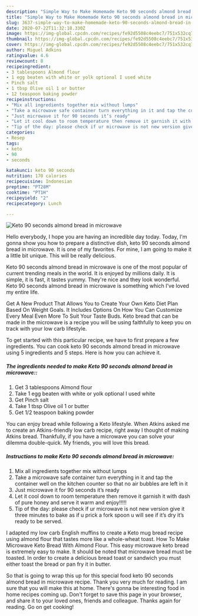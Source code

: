```yaml
---
description: "Simple Way to Make Homemade Keto 90 seconds almond bread in microwave"
title: "Simple Way to Make Homemade Keto 90 seconds almond bread in microwave"
slug: 3637-simple-way-to-make-homemade-keto-90-seconds-almond-bread-in-microwave
date: 2020-07-22T11:32:18.330Z
image: https://img-global.cpcdn.com/recipes/fe92d5508c4eebc7/751x532cq70/keto-90-seconds-almond-bread-in-microwave-recipe-main-photo.jpg
thumbnail: https://img-global.cpcdn.com/recipes/fe92d5508c4eebc7/751x532cq70/keto-90-seconds-almond-bread-in-microwave-recipe-main-photo.jpg
cover: https://img-global.cpcdn.com/recipes/fe92d5508c4eebc7/751x532cq70/keto-90-seconds-almond-bread-in-microwave-recipe-main-photo.jpg
author: Miguel Adkins
ratingvalue: 4.6
reviewcount: 8
recipeingredient:
- 3 tablespoons Almond flour
- 1 egg beaten with white or yolk optional I used white
- Pinch salt
- 1 tbsp Olive oil 1 or butter
- 12 teaspoon baking powder
recipeinstructions:
- "Mix all ingredients together mix without lumps"
- "Take a microwave safe container turn everything in it and tap the container well on the kitchen counter so that no air bubbles are left in it"
- "Just microwave it for 90 seconds it’s ready"
- "Let it cool down to room temperature then remove it garnish it with dash of pure honey and serve it warm and enjoy!!!!!"
- "Tip of the day: please check if ur microwave is not new version give it three minutes to bake as if u prick a fork spoon u will see if it’s dry it’s ready to be served."
categories:
- Resep
tags:
- keto
- 90
- seconds

katakunci: keto 90 seconds
nutrition: 170 calories
recipecuisine: Indonesian
preptime: "PT28M"
cooktime: "PT1H"
recipeyield: "2"
recipecategory: Lunch

---
```



![Keto 90 seconds almond bread in microwave](https://img-global.cpcdn.com/recipes/fe92d5508c4eebc7/751x532cq70/keto-90-seconds-almond-bread-in-microwave-recipe-main-photo.jpg)

Hello everybody, I hope you are having an incredible day today. Today, I'm gonna show you how to prepare a distinctive dish, keto 90 seconds almond bread in microwave. It is one of my favorites. For mine, I am going to make it a little bit unique. This will be really delicious.

Keto 90 seconds almond bread in microwave is one of the most popular of current trending meals in the world. It is enjoyed by millions daily. It is simple, it is fast, it tastes yummy. They're nice and they look wonderful. Keto 90 seconds almond bread in microwave is something which I've loved my entire life.

Get A New Product That Allows You to Create Your Own Keto Diet Plan Based On Weight Goals. It Includes Options On How You Can Customize Every Meal Even More To Suit Your Taste Buds. Keto bread that can be made in the microwave is a recipe you will be using faithfully to keep you on track with your low carb lifestyle.


To get started with this particular recipe, we have to first prepare a few ingredients. You can cook keto 90 seconds almond bread in microwave using 5 ingredients and 5 steps. Here is how you can achieve it.

##### The ingredients needed to make Keto 90 seconds almond bread in microwave::

1. Get 3 tablespoons Almond flour
1. Take 1 egg beaten with white or yolk optional I used white
1. Get Pinch salt
1. Take 1 tbsp Olive oil 1 or butter
1. Get 1/2 teaspoon baking powder


You can enjoy bread while following a Keto lifestyle. When Atkins asked me to create an Atkins-friendly low carb recipe, right away I thought of making Atkins bread. Thankfully, if you have a microwave you can solve your dilemma double-quick. My friends, you will love this bread. 

##### Instructions to make Keto 90 seconds almond bread in microwave:

1. Mix all ingredients together mix without lumps
1. Take a microwave safe container turn everything in it and tap the container well on the kitchen counter so that no air bubbles are left in it
1. Just microwave it for 90 seconds it’s ready
1. Let it cool down to room temperature then remove it garnish it with dash of pure honey and serve it warm and enjoy!!!!!
1. Tip of the day: please check if ur microwave is not new version give it three minutes to bake as if u prick a fork spoon u will see if it’s dry it’s ready to be served.


I adapted my low carb English muffins to create a Keto mug bread recipe using almond flour that tastes more like a whole-wheat toast. How To Make Microwave Keto Bread With Almond Flour. This easy microwave keto bread is extremely easy to make. It should be noted that microwave bread must be toasted. In order to create a delicious bread toast or sandwich you must either toast the bread or pan fry it in butter. 

So that is going to wrap this up for this special food keto 90 seconds almond bread in microwave recipe. Thank you very much for reading. I am sure that you will make this at home. There's gonna be interesting food in home recipes coming up. Don't forget to save this page in your browser, and share it to your loved ones, friends and colleague. Thanks again for reading. Go on get cooking!
